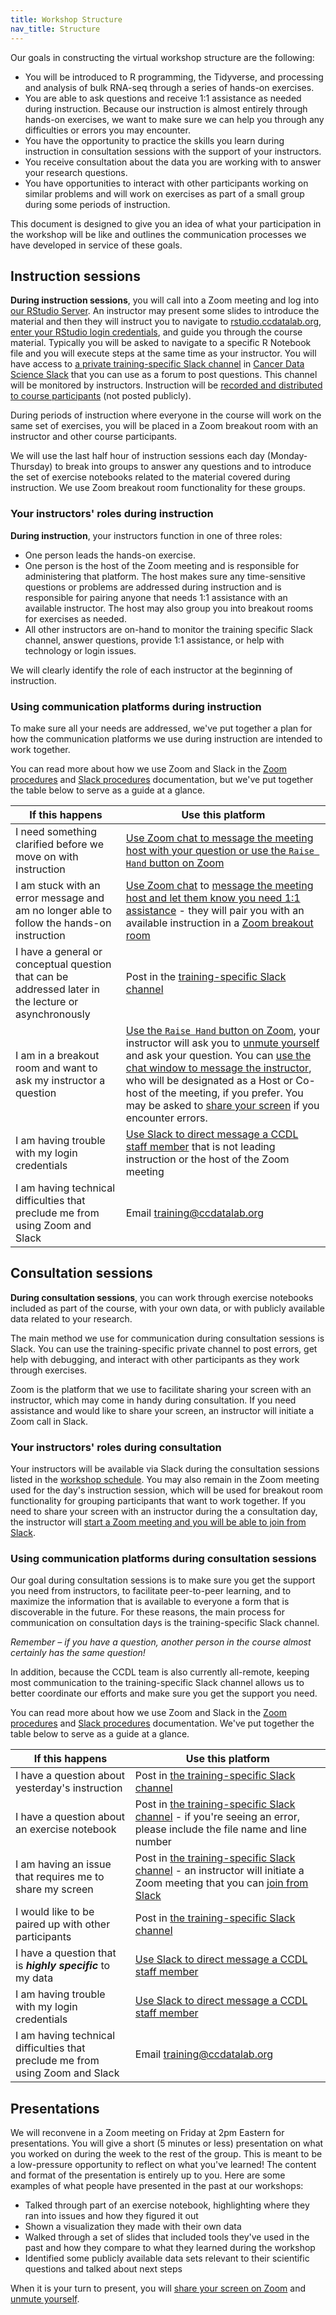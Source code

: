 ```yaml
---
title: Workshop Structure
nav_title: Structure
---
```


Our goals in constructing the virtual workshop structure are the following:

* You will be introduced to R programming, the Tidyverse, and processing and analysis of bulk RNA-seq through a series of hands-on exercises.
* You are able to ask questions and receive 1:1 assistance as needed during instruction. Because our instruction is almost entirely through hands-on exercises, we want to make sure we can help you through any difficulties or errors you may encounter.
* You have the opportunity to practice the skills you learn during instruction in consultation sessions with the support of your instructors.
* You receive consultation about the data you are working with to answer your research questions.
* You have opportunities to interact with other participants working on similar problems and will work on exercises as part of a small group during some periods of instruction.

This document is designed to give you an idea of what your participation in the workshop will be like and outlines the communication processes we have developed in service of these goals.

## Instruction sessions

**During instruction sessions**, you will call into a Zoom meeting and log into [our RStudio Server](https://rstudio.ccdatalab.org).
An instructor may present some slides to introduce the material and then they will instruct you to navigate to [rstudio.ccdatalab.org](https://rstudio.ccdatalab.org), [enter your RStudio login credentials](../virtual-setup/rstudio-login.md#rstudio-server-set-up), and guide you through the course material.
Typically you will be asked to navigate to a specific R Notebook file and you will execute steps at the same time as your instructor.
You will have access to [a private training-specific Slack channel](../virtual-setup/slack-procedures.md#using-the-training-specific-channel) in [Cancer Data Science Slack](https://www.ccdatalab.org/slack) that you can use as a forum to post questions.
This channel will be monitored by instructors.
Instruction will be [recorded and distributed to course participants](../virtual-setup/zoom-procedures.md#zoom-recordings) (not posted publicly).

During periods of instruction where everyone in the course will work on the same set of exercises, you will be placed in a Zoom breakout room with an instructor and other course participants.

We will use the last half hour of instruction sessions each day (Monday-Thursday) to break into groups to answer any questions and to introduce the set of exercise notebooks related to the material covered during instruction.
We use Zoom breakout room functionality for these groups.

### Your instructors' roles during instruction

**During instruction**, your instructors function in one of three roles:

* One person leads the hands-on exercise.
* One person is the host of the Zoom meeting and is responsible for administering that platform.
The host makes sure any time-sensitive questions or problems are addressed during instruction and is responsible for pairing anyone that needs 1:1 assistance with an available instructor.
The host may also group you into breakout rooms for exercises as needed.
* All other instructors are on-hand to monitor the training specific Slack channel, answer questions, provide 1:1 assistance, or help with technology or login issues.

We will clearly identify the role of each instructor at the beginning of instruction. 

### Using communication platforms during instruction

To make sure all your needs are addressed, we've put together a plan for how the communication platforms we use during instruction are intended to work together.

You can read more about how we use Zoom and Slack in the [Zoom procedures](../virtual-setup/zoom-procedures.md) and [Slack procedures](../virtual-setup/slack-procedures.md) documentation, but we've put together the table below to serve as a guide at a glance.

| If this happens | Use this platform |
|-----------------|-------------------|
| I need something clarified before we move on with instruction | [Use Zoom chat to message the meeting host with your question or use the `Raise Hand` button on Zoom](../virtual-setup/zoom-procedures.md#interacting-with-instructors-and-providing-feedback) |
| I am stuck with an error message and am no longer able to follow the hands-on instruction | [Use Zoom chat](../virtual-setup/zoom-procedures.md#chat) to [message the meeting host and let them know you need 1:1 assistance](../virtual-setup/zoom-procedures.md#asking-for-11-help-during-instruction) - they will pair you with an available instruction in a [Zoom breakout room](../virtual-setup/zoom-procedures.md#joining-a-breakout-room) |
| I have a general or conceptual question that can be addressed later in the lecture or asynchronously | Post in the [training-specific Slack channel](../virtual-setup/slack-procedures.md#using-the-training-specific-channel) |
| I am in a breakout room and want to ask my instructor a question | [Use the `Raise Hand` button on Zoom](../virtual-setup/zoom-procedures.md#interacting-with-instructors-and-providing-feedback), your instructor will ask you to [unmute yourself](../virtual-setup/zoom-procedures.md#audio) and ask your question. You can [use the chat window to message the instructor](../virtual-setup/zoom-procedures.md#chat), who will be designated as a Host or Co-host of the meeting, if you prefer. You may be asked to [share your screen](../virtual-setup/zoom-procedures.md#sharing-your-screen-in-zoom) if you encounter errors. |
| I am having trouble with my login credentials | [Use Slack to direct message a CCDL staff member](../virtual-setup/slack-procedures.md#using-direct-messages-during-training) that is not leading instruction or the host of the Zoom meeting |
| I am having technical difficulties that preclude me from using Zoom and Slack | Email [training@ccdatalab.org](mailto:training@ccdatalab.org) |

## Consultation sessions

**During consultation sessions**, you can work through exercise notebooks included as part of the course, with your own data, or with publicly available data related to your research.

The main method we use for communication during consultation sessions is Slack.
You can use the training-specific private channel to post errors, get help with debugging, and interact with other participants as they work through exercises.

Zoom is the platform that we use to facilitate sharing your screen with an instructor, which may come in handy during consultation.
If you need assistance and would like to share your screen, an instructor will initiate a Zoom call in Slack.

### Your instructors' roles during consultation

Your instructors will be available via Slack during the consultation sessions listed in the [workshop schedule](./SCHEDULE.md).
You may also remain in the Zoom meeting used for the day's instruction session, which will be used for breakout room functionality for grouping participants that want to work together.
If you need to share your screen with an instructor during the a consultation day, the instructor will [start a Zoom meeting and you will be able to join from Slack](../virtual-setup/zoom-procedures.md#joining-a-zoom-call-from-slack).

### Using communication platforms during consultation sessions

Our goal during consultation sessions is to make sure you get the support you need from instructors, to facilitate peer-to-peer learning, and to maximize the information that is available to everyone a form that is discoverable in the future.
For these reasons, the main process for communication on consultation days is the training-specific Slack channel.

_Remember – if you have a question, another person in the course almost certainly has the same question!_

In addition, because the CCDL team is also currently all-remote, keeping most communication to the training-specific Slack channel allows us to better coordinate our efforts and make sure you get the support you need.

You can read more about how we use Zoom and Slack in the [Zoom procedures](../virtual-setup/zoom-procedures.md) and [Slack procedures](../virtual-setup/slack-procedures.md) documentation. We've put together the table below to serve as a guide at a glance.

| If this happens | Use this platform |
|-----------------|-------------------|
| I have a question about yesterday's instruction | Post in [the training-specific Slack channel](../virtual-setup/slack-procedures.md#using-the-training-specific-channel) |
| I have a question about an exercise notebook | Post in [the training-specific Slack channel](../virtual-setup/slack-procedures.md#using-the-training-specific-channel) - if you're seeing an error, please include the file name and line number |
| I am having an issue that requires me to share my screen | Post in [the training-specific Slack channel](../virtual-setup/slack-procedures.md#using-the-training-specific-channel) - an instructor will initiate a Zoom meeting that you can [join from Slack](../virtual-setup/zoom-procedures.md#joining-a-zoom-call-from-slack) |
| I would like to be paired up with other participants | Post in [the training-specific Slack channel](../virtual-setup/slack-procedures.md#using-the-training-specific-channel) |
| I have a question that is **_highly specific_** to my data | [Use Slack to direct message a CCDL staff member](../virtual-setup/slack-procedures.md#using-direct-messages-during-training) |
| I am having trouble with my login credentials | [Use Slack to direct message a CCDL staff member](../virtual-setup/slack-procedures.md#using-direct-messages-during-training) |
| I am having technical difficulties that preclude me from using Zoom and Slack | Email [training@ccdatalab.org](mailto:training@ccdatalab.org) |


## Presentations

We will reconvene in a Zoom meeting on Friday at 2pm Eastern for presentations.
You will give a short (5 minutes or less) presentation on what you worked on during the week to the rest of the group.
This is meant to be a low-pressure opportunity to reflect on what you've learned!
The content and format of the presentation is entirely up to you.
Here are some examples of what people have presented in the past at our workshops:

* Talked through part of an exercise notebook, highlighting where they ran into issues and how they figured it out
* Shown a visualization they made with their own data
* Walked through a set of slides that included tools they've used in the past and how they compare to what they learned during the workshop
* Identified some publicly available data sets relevant to their scientific questions and talked about next steps

When it is your turn to present, you will [share your screen on Zoom](../virtual-setup/zoom-procedures.md#sharing-your-screen-in-zoom) and [unmute yourself](../virtual-setup/zoom-procedures.md#audio).
